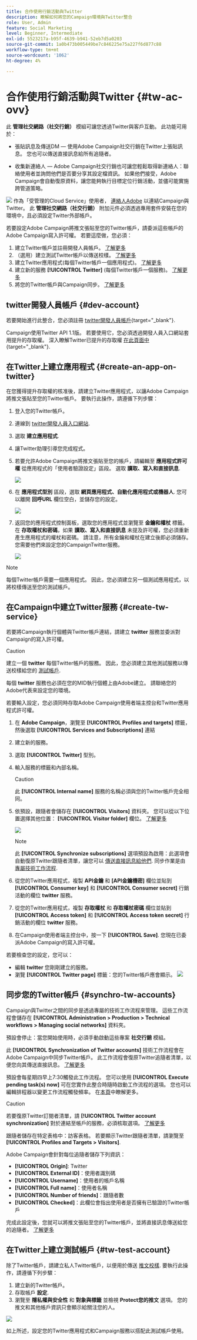 ```yaml
---
title: 合作使用行銷活動與Twitter
description: 瞭解如何將您的Campaign環境與Twitter整合
role: User, Admin
feature: Social Marketing
level: Beginner, Intermediate
exl-id: 5523217a-b95f-4639-b941-52eb7d5a0203
source-git-commit: 1a0b473b005449be7c846225e75a227f6d877c88
workflow-type: tm+mt
source-wordcount: '1062'
ht-degree: 4%

---
```


# 合作使用行銷活動與Twitter {#tw-ac-ovv}

此 **管理社交網路（社交行銷）** 模組可讓您透過Twitter與客戶互動。 此功能可用於：

* 張貼訊息及傳送DM — 使用Adobe Campaign社交行銷在Twitter上張貼訊息。 您也可以傳送直接訊息給所有追隨者。

* 收集新連絡人 — Adobe Campaign社交行銷也可讓您輕鬆取得新連絡人：聯絡使用者並詢問他們是否要分享其設定檔資訊。 如果他們接受，Adobe Campaign會自動復原資料，讓您能夠執行目標定位行銷活動，並儘可能實施跨管道策略。

![](../assets/do-not-localize/speech.png) 作為「受管理的Cloud Service」使用者， [連絡人Adobe](../start/campaign-faq.md#support) 以連結Campaign與Twitter。 此  **管理社交網路（社交行銷）** 附加元件必須透過專用套件安裝在您的環境中，且必須設定Twitter外部帳戶。


若要設定Adobe Campaign將推文張貼至您的Twitter帳戶，請委派這些帳戶的Adobe Campaign寫入許可權。 若要這麼做，您必須：

1. 建立Twitter帳戶並註冊開發人員帳戶。 [了解更多](#dev-account)
1. （選用）建立測試Twitter帳戶以傳送校樣。 [了解更多](#tw-test-account)
1. 建立Twitter應用程式(每個Twitter帳戶一個應用程式)。 [了解更多](#create-an-app-on-twitter)
1. 建立新的服務 **[!UICONTROL Twitter]** (每個Twitter帳戶一個服務)。 [了解更多](#create-tw-service)
1. 將您的Twitter帳戶與Campaign同步。 [了解更多](#synchro-tw-accounts)

## twitter開發人員帳戶 {#dev-account}

若要開始進行此整合，您必須註冊 [twitter開發人員帳戶](https://developer.twitter.com){target="_blank"}.

Campaign使用Twitter API 1.1版。 若要使用它，您必須透過開發人員入口網站套用提升的存取權。 深入瞭解Twitter已提升的存取權 [在此頁面中](https://developer.twitter.com/en/portal/products/elevated){target="_blank"}.

## 在Twitter上建立應用程式 {#create-an-app-on-twitter}

在您獲得提升存取權的核准後，請建立Twitter應用程式，以讓Adobe Campaign將推文張貼至您的Twitter帳戶。 要執行此操作，請遵循下列步驟：

1. 登入您的Twitter帳戶。
1. 連線到 [twitter開發人員入口網站](https://developer.twitter.com/en/apps).
1. 選取 **建立應用程式**.
1. 讓Twitter助理引導您完成程式。
1. 若要允許Adobe Campaign將推文張貼至您的帳戶，請編輯至 **應用程式許可權** 從應用程式的「使用者驗證設定」區段。 選取 **讀取、寫入和直接訊息**.

   ![](assets/tw-permissions.png)

1. 在 **應用程式型別** 區段，選取 **網頁應用程式、自動化應用程式或機器人**. 您可以離開 **回呼URL** 欄位空白，並儲存您的設定。

   ![](assets/tw-app-type.png)

1. 返回您的應用程式控制面板，選取您的應用程式並瀏覽至 **金鑰和權杖** 標籤。 在 **存取權杖和密碼**，如果 **讀取、寫入和直接訊息** 未提及許可權，您必須重新產生應用程式的權杖和密碼。 請注意，所有金鑰和權杖在建立後即必須儲存。 您需要他們來設定您的CampaignTwitter服務。

   ![](assets/tw-permissions-check.png)


>[!NOTE]
>
>每個Twitter帳戶需要一個應用程式。 因此，您必須建立另一個測試應用程式，以將校樣傳送至您的測試帳戶。
>

## 在Campaign中建立Twitter服務 {#create-tw-service}

若要將Campaign執行個體與Twitter帳戶連結，請建立 **twitter** 服務並委派對Campaign的寫入許可權。

>[!CAUTION]
>
>建立一個 **twitter** 每個Twitter帳戶的服務。 因此，您必須建立其他測試服務以傳送校樣給您的 [測試帳戶](#tw-test-account).
>
>每個 **twitter** 服務也必須在您的MID執行個體上由Adobe建立。 請聯絡您的Adobe代表來設定您的環境。
>

若要輸入設定，您必須同時存取Adobe Campaign使用者端主控台和Twitter應用程式許可權。

1. 在 **Adobe Campaign**，瀏覽至 **[!UICONTROL Profiles and targets]** 標籤，然後選取 **[!UICONTROL Services and Subscriptions]** 連結
1. 建立新的服務。
1. 選取 **[!UICONTROL Twitter]** 型別。
1. 輸入服務的標籤和內部名稱。

   >[!CAUTION]
   >
   >此 **[!UICONTROL Internal name]** 服務的名稱必須與您的Twitter帳戶完全相同。
   >

1. 依預設，跟隨者會儲存在 **[!UICONTROL Visitors]** 資料夾。 您可以從以下位置選擇其他位置： **[!UICONTROL Visitor folder]** 欄位。 [了解更多](../send/twitter.md#direct-tw-messages)

   ![](assets/tw-service-in-ac.png)

   >[!NOTE]
   >
   >此 **[!UICONTROL Synchronize subscriptions]** 選項預設為啟用：此選項會自動復原Twitter跟隨者清單，讓您可以 [傳送直接訊息給他們](../send/twitter.md#direct-tw-messages). 同步作業是由 [專屬技術工作流程](#synchro-tw-accounts).

1. 從您的Twitter應用程式，複製 **API金鑰** 和 **[API金鑰機密]** 欄位並貼到 **[!UICONTROL Consumer key]** 和 **[!UICONTROL Consumer secret]** 行銷活動的欄位 **twitter** 服務。

1. 從您的Twitter應用程式，複製 **存取權杖** 和 **存取權杖密碼** 欄位並貼到 **[!UICONTROL Access token]** 和 **[!UICONTROL Access token secret]** 行銷活動的欄位 **twitter** 服務。

1. 在Campaign使用者端主控台中，按一下 **[!UICONTROL Save]**. 您現在已委派Adobe Campaign的寫入許可權。

若要檢查您的設定，您可以：

* 編輯 **twitter** 您剛剛建立的服務。
* 瀏覽 **[!UICONTROL Twitter page]** 標籤：您的Twitter帳戶應會顯示。
  ![](assets/tw-page.png)


## 同步您的Twitter帳戶 {#synchro-tw-accounts}

Campaign與Twitter之間的同步是透過專屬的技術工作流程來管理。 這些工作流程會儲存在 **[!UICONTROL Administration > Production > Technical workflows > Managing social networks]** 資料夾。

預設會停止：當您開始使用時，必須手動啟動這些專案 **社交行銷** 模組。

此 **[!UICONTROL Synchronization of Twitter accounts]** 技術工作流程會在Adobe Campaign中同步Twitter帳戶。 此工作流程會復原Twitter追隨者清單，以便您向其傳送直接訊息。 [了解更多](../send/twitter.md#direct-tw-messages)

預設會每星期四早上7:30觸發此工作流程。 您可以使用 **[!UICONTROL Execute pending task(s) now]** 可在您實作此整合時隨時啟動工作流程的選項。  您也可以編輯排程器以變更工作流程觸發頻率。 在[本頁](../../automation/workflow/scheduler.md)中瞭解更多。

>[!CAUTION]
>
>若要復原Twitter訂閱者清單，請 **[!UICONTROL Twitter account synchronization]** 對於連結至帳戶的服務，必須核取選項。 [了解更多](#create-tw-service)

跟隨者儲存在特定表格中：訪客表格。 若要顯示Twitter跟隨者清單，請瀏覽至 **[!UICONTROL Profiles and Targets > Visitors]**.

Adobe Campaign會針對每位追隨者儲存下列資訊：

* **[!UICONTROL Origin]**: Twitter
* **[!UICONTROL External ID]**：使用者識別碼
* **[!UICONTROL Username]**：使用者的帳戶名稱
* **[!UICONTROL Full name]**：使用者名稱
* **[!UICONTROL Number of friends]**：跟隨者數
* **[!UICONTROL Checked]**：此欄位會指出使用者是否擁有已驗證的Twitter帳戶

完成此設定後，您就可以將推文張貼至您的Twitter帳戶，並將直接訊息傳送給您的追隨者。 [了解更多](../send/twitter.md)

## 在Twitter上建立測試帳戶 {#tw-test-account}

除了Twitter帳戶，請建立私人Twitter帳戶，以便用於傳送 [推文校樣](../send/twitter.md#send-tw-proofs). 要執行此操作，請遵循下列步驟：

1. 建立新的Twitter帳戶。
1. 存取帳戶  **設定**.
1. 瀏覽至 **隱私權與安全性** 和 **對象與標籤** 並檢視 **Protect您的推文** 選項。 您的推文和其他帳戶資訊只會顯示給關注您的人。

![](assets/social_tw_test_page.png)

如上所述，設定您的Twitter應用程式和Campaign服務以搭配此測試帳戶使用。
